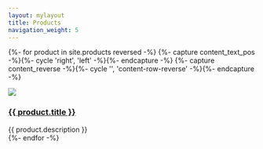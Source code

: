 ```yaml
---
layout: mylayout
title: Products
navigation_weight: 5
---
```


{%- for product in site.products reversed -%}
{%- capture content_text_pos -%}{%- cycle 'right', 'left' -%}{%- endcapture -%}
{%- capture content_reverse -%}{%- cycle '', 'content-row-reverse' -%}{%- endcapture -%}

<div class="content-wrapper">
<div class="wrapper">
<div class="content-block {{ content_reverse }}">
	<div class="content-block-section">
		<img class="success_story_small" src="/assets/{{product.image}}"/>
	</div>
	<div class="content-block-section ">
		<h3><a href="{{ product.url }}">{{ product.title }}</a></h3>
		<div class="content-block-text-{{ content_text_pos }} content-light ">
			{{ product.description }}
		</div>
	</div>
</div></div></div>
{%- endfor -%}
